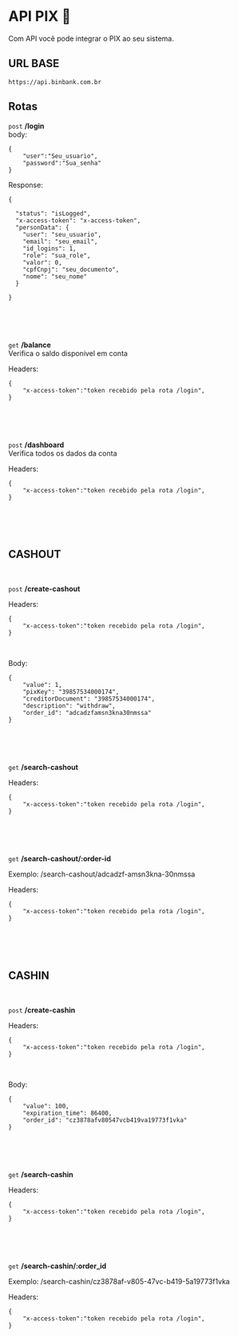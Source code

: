 # API PIX 📜

Com API você pode integrar o PIX ao seu sistema.


## URL BASE

 `https://api.binbank.com.br`

## Rotas 


 `post` **/login**
<br>
body:
```
{
	"user":"Seu_usuario",
	"password":"Sua_senha"
}
```

Response:
```
{

  "status": "isLogged",
  "x-access-token": "x-access-token",
  "personData": {
    "user": "seu_usuario",
    "email": "seu_email",
    "id_logins": 1,
    "role": "sua_role",
    "valor": 0,
    "cpfCnpj": "seu_documento",
    "nome": "seu_nome"
  }

}
```


<br>
<br>
<br>

 `get` **/balance**
<br>
Verifica o saldo disponivel em conta

Headers:
```
{
	"x-access-token":"token recebido pela rota /login",
}
```
<br>
<br>
<br>

 `post` **/dashboard**
<br>
Verifica todos os dados da conta

Headers:
```
{
	"x-access-token":"token recebido pela rota /login",
}
```
<br>
<br>
<br>

## CASHOUT
<br>

 `post` **/create-cashout**


Headers:
```
{
	"x-access-token":"token recebido pela rota /login",
}
```

<br>

Body:
```
{
	"value": 1,
	"pixKey": "39857534000174",
	"creditorDocument": "39857534000174",
	"description": "withdraw",
	"order_id": "adcadzfamsn3kna30nmssa"
}
```

<br>
<br>
<br>



 `get` **/search-cashout**


Headers:
```
{
	"x-access-token":"token recebido pela rota /login",
}
```

<br>
<br>
<br>




 `get` **/search-cashout/:order-id**

Exemplo: /search-cashout/adcadzf-amsn3kna-30nmssa

Headers:
```
{
	"x-access-token":"token recebido pela rota /login",
}
```

<br>
<br>
<br>




## CASHIN
<br>

 `post` **/create-cashin**


Headers:
```
{
	"x-access-token":"token recebido pela rota /login",
}
```

<br>

Body:
```
{
	"value": 100,
	"expiration_time": 86400,
	"order_id": "cz3878afv80547vcb419va19773f1vka"
}
```

<br>
<br>
<br>


 `get` **/search-cashin**


Headers:
```
{
	"x-access-token":"token recebido pela rota /login",
}
```

<br>
<br>
<br>


 `get` **/search-cashin/:order_id**

Exemplo: /search-cashin/cz3878af-v805-47vc-b419-5a19773f1vka

Headers:
```
{
	"x-access-token":"token recebido pela rota /login",
}
```

<br>
<br>
<br>



